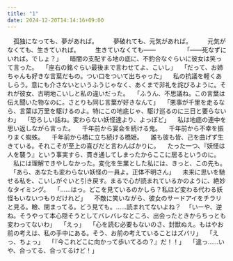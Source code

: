 ```yaml
---
title: "1"
date: 2024-12-20T14:14:16+09:00
---
```

　孤独になっても、夢があれば。
　
　夢破れても、元気があれば。
　
　元気がなくても、生きていれば。
　
　生きていなくても――
　
　
　
　「――死なずにいれば。でしょ？」
　暗闇の支配する地の底に、不釣合なぐらいに彼女は笑って言った。
　「座右の銘ぐらい最後まで言わせてよ、こいし」
　「だって、お姉ちゃんも好きな言葉だもの。つい口をついて出ちゃった」
　私の抗議を軽くあしらう。意にも介さないというふうじゃなく、あくまで非礼を詫びるように。それが彼女、古明地こいしと私の違いだった。
　「ふうん、不思議ね。この言葉は伝え聞いた物なのに。さとりも同じ言葉が好きなんて」
　「悪事が千里を走るなら、言葉は万里を駆けるのよ。特にこの地底じゃ、駆け巡るのに三日と要らないわ」
　「恐ろしい話ね。変わらない妖怪達より、よっぽど」
　私は地底の連中を思い返しながら言った。
　千年前から宴会を続ける鬼。
　千年前から不幸を振りまく蜘蛛。
　千年前から橋に立ち続ける橋姫。
　誰も彼も皆、己を曲げず生きている。それこそが至上の喜びだと言わんばかりに。
　たった一つ、『妖怪は人を襲う』という事実すら、貫き通してしまったからここに居るというのに。
　私には理解できやしなかった。変化を生業とした私には、きっと、この先も。
　「あら、あなたも変わらない妖怪の一員よ。正体不明さん」
　未来に思いを馳せる私を、こいしがぐいと引き戻す。まるで心が読まれているかのように、絶妙なタイミング。
　「……はっ。どこを見ているのかしら？私ほど変わる代わる妖怪もいないつもりだけれど」
　不敵に笑いながら、彼女のサードアイをチラリと見る。瞼、閉まってる。どう見ても。……読まれてないよね？
　「いーや、逆ね。そうやって本心隠そうとしてバレバレなところ、出会ったときからちっとも変わってないわ」
　「えっ」
　「心を読む必要もないのさ、封獣ぬえ。もはやお前の考えは、私の手中にある。そう、お前の考えていることはズバリ」
　「えっ、ちょっ」
　「『今これどこに向かって歩いてるの？』だ！！」
　「違っ……いや、合ってる、合ってるけど！」
　
　
　
　
　
